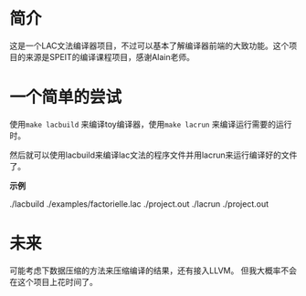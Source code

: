 # 简介

这是一个LAC文法编译器项目，不过可以基本了解编译器前端的大致功能。这个项目的来源是SPEIT的编译课程项目，感谢Alain老师。

# 一个简单的尝试

使用`make lacbuild` 来编译toy编译器，使用`make lacrun` 来编译运行需要的运行时。

然后就可以使用lacbuild来编译lac文法的程序文件并用lacrun来运行编译好的文件了。

**示例**

./lacbuild ./examples/factorielle.lac ./project.out
./lacrun ./project.out

# 未来

可能考虑下数据压缩的方法来压缩编译的结果，还有接入LLVM。
但我大概率不会在这个项目上花时间了。
